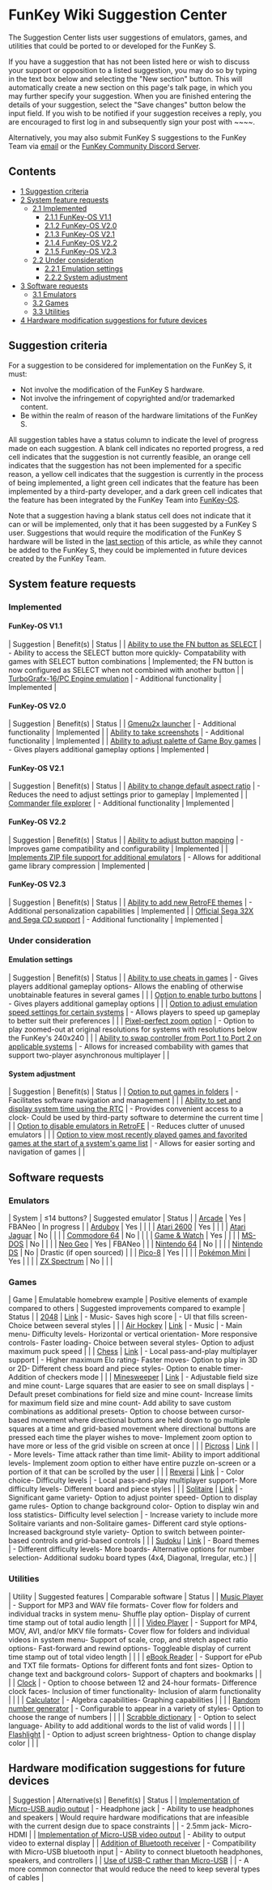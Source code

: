 # FunKey Wiki Suggestion Center


The Suggestion Center lists user suggestions of emulators, games, and utilities that could be ported to or developed for the FunKey S.

If you have a suggestion that has not been listed here or wish to discuss your support or opposition to a listed suggestion, you may do so by typing in the text box below and selecting the "New section" button. This will automatically create a new section on this page's talk page, in which you may further specify your suggestion. When you are finished entering the details of your suggestion, select the "Save changes" button below the input field. If you wish to be notified if your suggestion receives a reply, you are encouraged to first log in and subsequently sign your post with ~~~~.

Alternatively, you may also submit FunKey S suggestions to the FunKey Team via [email](mailto:support@funkey-project.com) or the [FunKey Community Discord Server](/wiki/FunKey_Community_Discord_Server.md "FunKey Community Discord Server").

## Contents

* [1 Suggestion criteria](#suggestion-criteria)
* [2 System feature requests](#system-feature-requests)
  - [2.1 Implemented](#implemented)
    + [2.1.1 FunKey-OS V1.1](#funkey-os-v11)
    + [2.1.2 FunKey-OS V2.0](#funkey-os-v20)
    + [2.1.3 FunKey-OS V2.1](#funkey-os-v21)
    + [2.1.4 FunKey-OS V2.2](#funkey-os-v22)
    + [2.1.5 FunKey-OS V2.3](#funkey-os-v23)
  - [2.2 Under consideration](#under-consideration)
    + [2.2.1 Emulation settings](#emulation-settings)
    + [2.2.2 System adjustment](#system-adjustment)
* [3 Software requests](#software-requests)
  - [3.1 Emulators](#emulators)
  - [3.2 Games](#games)
  - [3.3 Utilities](#utilities)
* [4 Hardware modification suggestions for future devices](#hardware-modification-suggestions-for-future-devices)

## Suggestion criteria 

For a suggestion to be considered for implementation on the FunKey S, it must:

* Not involve the modification of the FunKey S hardware.
* Not involve the infringement of copyrighted and/or trademarked content.
* Be within the realm of reason of the hardware limitations of the FunKey S.

All suggestion tables have a status column to indicate the level of progress made on each suggestion. A blank cell indicates no reported progress, a red cell indicates that the suggestion is not currently feasible, an orange cell indicates that the suggestion has not been implemented for a specific reason, a yellow cell indicates that the suggestion is currently in the process of being implemented, a light green cell indicates that the feature has been implemented by a third-party developer, and a dark green cell indicates that the feature has been integrated by the FunKey Team into [FunKey-OS](/wiki/FunKey-OS.md "FunKey-OS").

Note that a suggestion having a blank status cell does not indicate that it can or will be implemented, only that it has been suggested by a FunKey S user. Suggestions that would require the modification of the FunKey S hardware will be listed in the [last section](#hardware-modification-suggestions-for-future-devices) of this article, as while they cannot be added to the FunKey S, they could be implemented in future devices created by the FunKey Team.

## System feature requests 

### Implemented 

#### FunKey-OS V1.1 

| Suggestion | Benefit(s) | Status |
| <u>Ability to use the FN button as SELECT</u> | - Ability to access the SELECT button more quickly- Compatability with games with SELECT button combinations | Implemented; the FN button is now configured as SELECT when not combined with another button |
| <u>TurboGrafx-16/PC Engine emulation</u> | - Additional functionality | Implemented |

#### FunKey-OS V2.0 

| Suggestion | Benefit(s) | Status |
| <u>Gmenu2x launcher</u> | - Additional functionality | Implemented |
| <u>Ability to take screenshots</u> | - Additional functionality | Implemented |
| <u>Ability to adjust palette of Game Boy games</u> | - Gives players additional gameplay options | Implemented |

#### FunKey-OS V2.1 

| Suggestion | Benefit(s) | Status |
| <u>Ability to change default aspect ratio</u> | - Reduces the need to adjust settings prior to gameplay | Implemented |
| <u>Commander file explorer</u> | - Additional functionality | Implemented |

#### FunKey-OS V2.2 

| Suggestion | Benefit(s) | Status |
| <u>Ability to adjust button mapping</u> | - Improves game compatibility and configurability | Implemented |
| <u>Implements ZIP file support for additional emulators</u> | - Allows for additional game library compression | Implemented |

#### FunKey-OS V2.3 

| Suggestion | Benefit(s) | Status |
| <u>Ability to add new RetroFE themes</u> | - Additional personalization capabilities | Implemented |
| <u>Official Sega 32X and Sega CD support</u> | - Additional functionality | Implemented |

### Under consideration 

#### Emulation settings 

| Suggestion | Benefit(s) | Status |
| <u>Ability to use cheats in games</u> | - Gives players additional gameplay options- Allows the enabling of otherwise unobtainable features in several games |  |
| <u>Option to enable turbo buttons</u> | - Gives players additional gameplay options |  |
| <u>Option to adjust emulation speed settings for certain systems</u> | - Allows players to speed up gameplay to better suit their preferences |  |
| <u>Pixel-perfect zoom option</u> | - Option to play zoomed-out at original resolutions for systems with resolutions below the FunKey's 240x240 |  |
| <u>Ability to swap controller from Port 1 to Port 2 on applicable systems</u> | - Allows for increased combability with games that support two-player asynchronous multiplayer |  |

#### System adjustment 

| Suggestion | Benefit(s) | Status |
| <u>Option to put games in folders</u> | - Facilitates software navigation and management |  |
| <u>Ability to set and display system time using the RTC</u> | - Provides convenient access to a clock- Could be used by third-party software to determine the current time |  |
| <u>Option to disable emulators in RetroFE</u> | - Reduces clutter of unused emulators |  |
| <u>Option to view most recently played games and favorited games at the start of a system's game list</u> | - Allows for easier sorting and navigation of games |  |

## Software requests 

### Emulators 

| System |  ≤14 buttons? | Suggested emulator | Status |
| <u>[Arcade](https://en.wikipedia.org/wiki/Arcade_game "w:Arcade game")</u> | Yes | FBANeo | In progress |
| <u>[Arduboy](https://en.wikipedia.org/wiki/Arduboy "w:Arduboy")</u> | Yes |  |  |
| <u>[Atari 2600](https://en.wikipedia.org/wiki/Atari_2600 "w:Atari 2600")</u> | Yes |  |  |
| <u>[Atari Jaguar](https://en.wikipedia.org/wiki/Atari_Jaguar "w:Atari Jaguar")</u> | No |  |  |
| <u>[Commodore 64](https://en.wikipedia.org/wiki/Commodore_64 "w:Commodore 64")</u> | No |  |  |
| <u>[Game & Watch](https://en.wikipedia.org/wiki/Game_%26_Watch "w:Game & Watch")</u> | Yes |  |  |
| <u>[MS-DOS](https://en.wikipedia.org/wiki/MS-DOS "w:MS-DOS")</u> | No |  |  |
| <u>[Neo Geo](https://en.wikipedia.org/wiki/Neo_Geo "w:Neo Geo")</u> | Yes | FBANeo |  |
| <u>[Nintendo 64](https://en.wikipedia.org/wiki/Nintendo_64 "w:Nintendo 64")</u> | No |  |  |
| <u>[Nintendo DS](https://en.wikipedia.org/wiki/Nintendo_DS "w:Nintendo DS")</u> | No | Drastic (if open sourced) |  |
| <u>[Pico-8](https://en.wikipedia.org/wiki/Pico-8 "w:Pico-8")</u> | Yes |  |  |
| <u>[Pokémon Mini](https://en.wikipedia.org/wiki/Pok%C3%A9mon_Mini "w:Pokémon Mini")</u> | Yes |  |  |
| <u>[ZX Spectrum](https://en.wikipedia.org/wiki/ZX_Spectrum "w:ZX Spectrum")</u> | No |  |  |

### Games 

| Game | Emulatable homebrew example | Positive elements of example compared to others | Suggested improvements compared to example | Status |
| <u>2048</u> | [Link](https://pdroms.de/files/sega-genesis-megadrive-smd-md/2048-2) | - Music- Saves high score | - UI that fills screen- Choice between several styles |  |
| <u>Air Hockey</u> | [Link](https://pdroms.de/files/nintendo-gameboyadvance-gba/air-hockey-final) | - Music | - Main menu- Difficulty levels- Horizontal or vertical orientation- More responsive controls- Faster loading- Choice between several styles- Option to adjust maximum puck speed |  |
| <u>Chess</u> | [Link](https://pdroms.de/files/snk-neogeopocket-ngp-neogeopocketcolor-ngpc/sodchess-v1-02) | - Local pass-and-play multiplayer support | - Higher maximum Elo rating- Faster moves- Option to play in 3D or 2D- Different chess board and piece styles- Option to enable timer- Addition of checkers mode |  |
| <u>Minesweeper</u> | [Link](https://pdroms.de/files/nintendo-gameboyadvance-gba/deluxe-miner-v1-02) | - Adjustable field size and mine count- Large squares that are easier to see on small displays | - Default preset combinations for field size and mine count- Increase limits for maximum field size and mine count- Add ability to save custom combinations as additional presets- Option to choose between cursor-based movement where directional buttons are held down to go multiple squares at a time and grid-based movement where directional buttons are pressed each time the player wishes to move- Implement zoom option to have more or less of the grid visible on screen at once |  |
| <u>Picross</u> | [Link](https://github.com/retrobrews/gba-games/blob/master/battlepicross.gba) |  | - More levels- Time attack rather than time limit- Ability to import additional levels- Implement zoom option to either have entire puzzle on-screen or a portion of it that can be scrolled by the user |  |
| <u>Reversi</u> | [Link](https://pdroms.de/files/nintendo-gameboyadvance-gba/reversi-advance-v1-0) | - Color choice- Difficulty levels | - Local pass-and-play multiplayer support- More difficulty levels- Different board and piece styles |  |
| <u>Solitaire</u> | [Link](https://pdroms.de/files/nintendo-gameboyadvance-gba/hergs-solitaire-v1-0) | - Significant game variety- Option to adjust pointer speed- Option to display game rules- Option to change background color- Option to display win and loss statistics- Difficulty level selection | - Increase variety to include more Solitaire variants and non-Solitaire games- Different card style options- Increased background style variety- Option to switch between pointer-based controls and grid-based controls |  |
| <u>Sudoku</u> | [Link](https://pdroms.de/files/nintendo-gameboyadvance-gba/sudoku-micro-rc-1) | - Board themes | - Different difficulty levels- More boards- Alternative options for number selection- Additional sudoku board types (4x4, Diagonal, Irregular, etc.) |  |

### Utilities 

| Utility | Suggested features | Comparable software | Status |
| <u>Music Player</u> | - Support for MP3 and WAV file formats- Cover flow for folders and individual tracks in system menu- Shuffle play option- Display of current time stamp out of total audio length |  |  |
| <u>Video Player</u> | - Support for MP4, MOV, AVI, and/or MKV file formats- Cover flow for folders and individual videos in system menu- Support of scale, crop, and stretch aspect ratio options- Fast-forward and rewind options- Toggleable display of current time stamp out of total video length |  |  |
| <u>eBook Reader</u> | - Support for ePub and TXT file formats- Options for different fonts and font sizes- Option to change text and background colors- Support of chapters and bookmarks |  |  |
| <u>Clock</u> | - Option to choose between 12 and 24-hour formats- Difference clock faces- Inclusion of timer functionality- Inclusion of alarm functionality |  |  |
| <u>Calculator</u> | - Algebra capabilities- Graphing capabilities |  |  |
| <u>Random number generator</u> | - Configurable to appear in a variety of styles- Option to choose the range of numbers |  |  |
| <u>Scrabble dictionary</u> | - Option to select language- Ability to add additional words to the list of valid words |  |  |
| <u>Flashlight</u> | - Option to adjust screen brightness- Option to change display color |  |  |

## Hardware modification suggestions for future devices 

| Suggestion | Alternative(s) | Benefit(s) | Status |
| <u>Implementation of Micro-USB audio output</u> | - Headphone jack | - Ability to use headphones and speakers | Would require hardware modifications that are infeasible with the current design due to space constraints |
| - 2.5mm jack- Micro-HDMI |
| <u>Implementation of Micro-USB video output</u> | - Ability to output video to external display |
| <u>Addition of Bluetooth receiver</u> | - Compatibility with Micro-USB bluetooth input | - Ability to connect bluetooth headphones, speakers, and controllers |
| <u>Use of USB-C rather than Micro-USB</u> |  | - A more common connector that would reduce the need to keep several types of cables |

